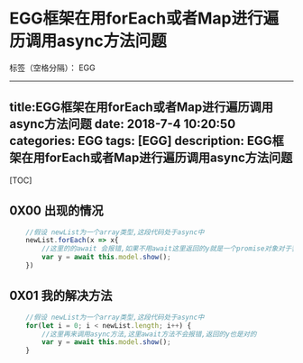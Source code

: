 ﻿# EGG框架在用forEach或者Map进行遍历调用async方法问题

标签（空格分隔）： EGG

---
title:EGG框架在用forEach或者Map进行遍历调用async方法问题
date: 2018-7-4 10:20:50
categories: EGG
tags: [EGG]
description: EGG框架在用forEach或者Map进行遍历调用async方法问题
---

[TOC]
## 0X00 出现的情况

```js
    //假设 newList为一个array类型,这段代码处于async中
    newList.forEach(x => x{
        //这里的的await 会报错,如果不用await这里返回的y就是一个promise对象对于我这种入门的人不太好处理
        var y = await this.model.show();
    })

```

## 0X01 我的解决方法

```js
    //假设 newList为一个array类型,这段代码处于async中
    for(let i = 0; i < newList.length; i++) {
        //这里再来调用async方法,这里await方法不会报错,返回的y也是对的
        var y = await this.model.show();
    }
```